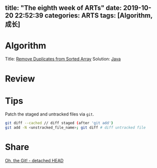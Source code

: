 title: "The eighth week of ARTs"
date: 2019-10-20 22:52:39
categories: ARTS
tags: [Algorithm, 成长]
---

# Algorithm
Title: [Remove Duplicates from Sorted Array](https://leetcode.com/problems/remove-duplicates-from-sorted-array/)
Solution: [Java](https://github.com/huaqianlee/LeetcodeSolutions/blob/master/algorithms/java/RemoveDuplicatesfromSortedArray.java)

# Review
<!-- more -->
# Tips
Patch the staged and untracked files via `git`.
```bash
git diff --cached // diff staged (after 'git add')
git add -N <unstracked_file_name>; git diff # diff untracked file
```

# Share
[Oh, the Git! - detached HEAD](http://huaqianlee.github.io/2020/03/08/Git/Some-knowledge-about-git-detached-HEAD/)

